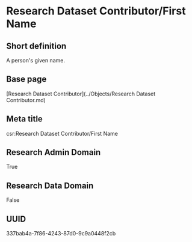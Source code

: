 # Research Dataset Contributor/First Name
## Short definition
A person's given name.
## Base page
[Research Dataset Contributor](../Objects/Research Dataset Contributor.md)
## Meta title
csr:Research Dataset Contributor/First Name
## Research Admin Domain
True
## Research Data Domain
False
## UUID
337bab4a-7f86-4243-87d0-9c9a0448f2cb
